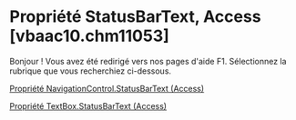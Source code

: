 
# Propriété StatusBarText, Access [vbaac10.chm11053]

Bonjour ! Vous avez été redirigé vers nos pages d'aide F1. Sélectionnez la rubrique que vous recherchiez ci-dessous.

[Propriété NavigationControl.StatusBarText (Access)](http://msdn.microsoft.com/library/8cd0c070-a8ec-e5c3-8996-a551cd344da5%28Office.15%29.aspx)

[Propriété TextBox.StatusBarText (Access)](http://msdn.microsoft.com/library/18ae7a69-2e63-7896-1bff-da3f45b62c63%28Office.15%29.aspx)

